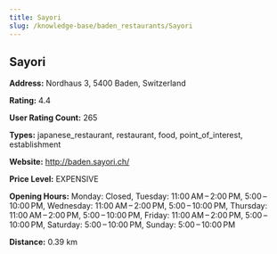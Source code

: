 ```yaml
---
title: Sayori
slug: /knowledge-base/baden_restaurants/Sayori
---
```


## Sayori

**Address:** Nordhaus 3, 5400 Baden, Switzerland

**Rating:** 4.4

**User Rating Count:** 265

**Types:** japanese_restaurant, restaurant, food, point_of_interest, establishment

**Website:** http://baden.sayori.ch/

**Price Level:** EXPENSIVE

**Opening Hours:** Monday: Closed, Tuesday: 11:00 AM – 2:00 PM, 5:00 – 10:00 PM, Wednesday: 11:00 AM – 2:00 PM, 5:00 – 10:00 PM, Thursday: 11:00 AM – 2:00 PM, 5:00 – 10:00 PM, Friday: 11:00 AM – 2:00 PM, 5:00 – 10:00 PM, Saturday: 5:00 – 10:00 PM, Sunday: 5:00 – 10:00 PM

**Distance:** 0.39 km
